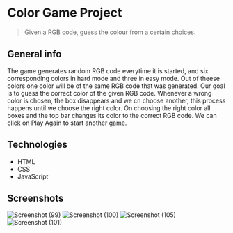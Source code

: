 # Color Game Project
> Given a RGB code, guess the colour from a certain choices.

## General info
The game generates random RGB code everytime it is started, and six corresponding colors in hard mode and three in easy mode. Out of theese colors one color will be of the same RGB code that was generated. Our goal is to guess the correct color of the given RGB code. Whenever a wrong color is chosen, the box disappears and we cn choose another, this process happens until we choose the right color. On choosing the right color all boxes and the top bar changes its color to the correct RGB code. We can click on Play Again to start another game.

## Technologies
* HTML
* CSS
* JavaScript

## Screenshots
![Screenshot (99)](https://user-images.githubusercontent.com/82159394/116845196-c631da00-ac02-11eb-86ac-32a03148d1ec.png)
![Screenshot (100)](https://user-images.githubusercontent.com/82159394/116845207-d1850580-ac02-11eb-9d31-7d37de517059.png)
![Screenshot (105)](https://user-images.githubusercontent.com/82159394/116845221-dc3f9a80-ac02-11eb-8865-862324774348.png)
![Screenshot (101)](https://user-images.githubusercontent.com/82159394/116845216-d944aa00-ac02-11eb-994c-1175ef336e0d.png)




